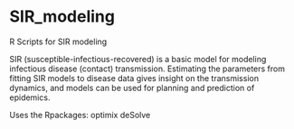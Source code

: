 # SIR_modeling
R Scripts for SIR modeling 

SIR (susceptible-infectious-recovered) is a basic model for modeling infectious disease (contact) transmission.  Estimating the parameters from fitting SIR models to disease data gives insight on the transmission dynamics, and models can be used for planning and prediction of epidemics.

Uses the Rpackages:
optimix
deSolve

